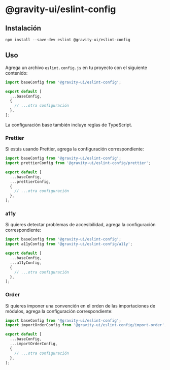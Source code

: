 # @gravity-ui/eslint-config

## Instalación

```
npm install --save-dev eslint @gravity-ui/eslint-config
```

## Uso

Agrega un archivo `eslint.config.js` en tu proyecto con el siguiente contenido:

```js
import baseConfig from '@gravity-ui/eslint-config';

export default [
  ...baseConfig,
  {
    // ...otra configuración
  },
];
```

La configuración base también incluye reglas de TypeScript.

### Prettier

Si estás usando Prettier, agrega la configuración correspondiente:

```js
import baseConfig from '@gravity-ui/eslint-config';
import prettierConfig from '@gravity-ui/eslint-config/prettier';

export default [
  ...baseConfig,
  ...prettierConfig,
  {
    // ...otra configuración
  },
];
```

### a11y

Si quieres detectar problemas de accesibilidad, agrega la configuración correspondiente:

```js
import baseConfig from '@gravity-ui/eslint-config';
import a11yConfig from '@gravity-ui/eslint-config/a11y';

export default [
  ...baseConfig,
  ...a11yConfig,
  {
    // ...otra configuración
  },
];
```

### Order

Si quieres imponer una convención en el orden de las importaciones de módulos, agrega la configuración correspondiente:

```js
import baseConfig from '@gravity-ui/eslint-config';
import importOrderConfig from '@gravity-ui/eslint-config/import-order';

export default [
  ...baseConfig,
  ...importOrderConfig,
  {
    // ...otra configuración
  },
];
```